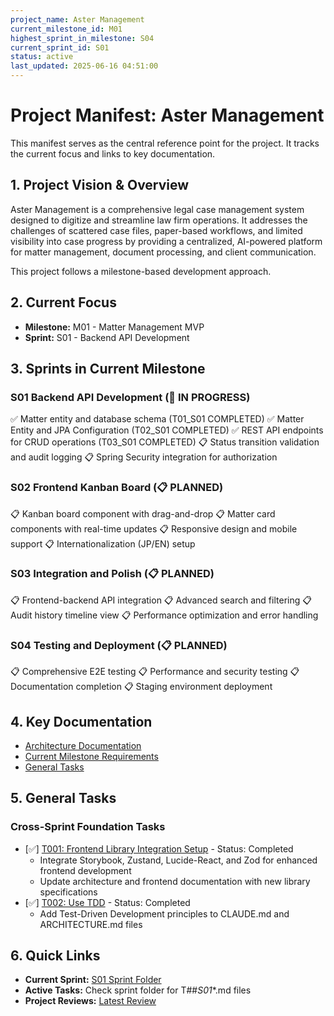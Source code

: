 ```yaml
---
project_name: Aster Management
current_milestone_id: M01
highest_sprint_in_milestone: S04
current_sprint_id: S01
status: active
last_updated: 2025-06-16 04:51:00
---
```


# Project Manifest: Aster Management

This manifest serves as the central reference point for the project. It tracks the current focus and links to key documentation.

## 1. Project Vision & Overview

Aster Management is a comprehensive legal case management system designed to digitize and streamline law firm operations. It addresses the challenges of scattered case files, paper-based workflows, and limited visibility into case progress by providing a centralized, AI-powered platform for matter management, document processing, and client communication.

This project follows a milestone-based development approach.

## 2. Current Focus

- **Milestone:** M01 - Matter Management MVP
- **Sprint:** S01 - Backend API Development

## 3. Sprints in Current Milestone

### S01 Backend API Development (🚧 IN PROGRESS)

✅ Matter entity and database schema (T01_S01 COMPLETED)
✅ Matter Entity and JPA Configuration (T02_S01 COMPLETED)
✅ REST API endpoints for CRUD operations (T03_S01 COMPLETED)
📋 Status transition validation and audit logging
📋 Spring Security integration for authorization

### S02 Frontend Kanban Board (📋 PLANNED)

📋 Kanban board component with drag-and-drop
📋 Matter card components with real-time updates
📋 Responsive design and mobile support
📋 Internationalization (JP/EN) setup

### S03 Integration and Polish (📋 PLANNED)

📋 Frontend-backend API integration
📋 Advanced search and filtering
📋 Audit history timeline view
📋 Performance optimization and error handling

### S04 Testing and Deployment (📋 PLANNED)

📋 Comprehensive E2E testing
📋 Performance and security testing
📋 Documentation completion
📋 Staging environment deployment

## 4. Key Documentation

- [Architecture Documentation](./01_PROJECT_DOCS/ARCHITECTURE.md)
- [Current Milestone Requirements](./02_REQUIREMENTS/M01_Matter_Management_MVP/)
- [General Tasks](./04_GENERAL_TASKS/)

## 5. General Tasks

### Cross-Sprint Foundation Tasks
- [✅] [T001: Frontend Library Integration Setup](./04_GENERAL_TASKS/TX001_Frontend_Library_Integration_Setup.md) - Status: Completed
  - Integrate Storybook, Zustand, Lucide-React, and Zod for enhanced frontend development
  - Update architecture and frontend documentation with new library specifications
- [✅] [T002: Use TDD](./04_GENERAL_TASKS/TX002_Use_TDD.md) - Status: Completed
  - Add Test-Driven Development principles to CLAUDE.md and ARCHITECTURE.md files

## 6. Quick Links

- **Current Sprint:** [S01 Sprint Folder](./03_SPRINTS/S01_M01_Backend_API_Development/)
- **Active Tasks:** Check sprint folder for T##_S01_*.md files
- **Project Reviews:** [Latest Review](./10_STATE_OF_PROJECT/)
